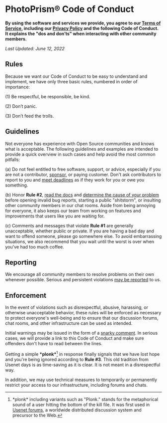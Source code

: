 # PhotoPrism® Code of Conduct

**By using the software and services we provide, you agree to our [Terms of Service](https://photoprism.app/terms), including our [Privacy Policy](https://photoprism.app/privacy) and the following Code of Conduct. It explains the "dos and don’ts" when interacting with other community members.**

*Last Updated: June 12, 2022*

## Rules

Because we want our Code of Conduct to be easy to understand and implement, we have only three basic rules, numbered in order of importance:

(1) Be respectful, be responsible, be kind.

(2) Don’t panic.

(3) Don’t feed the trolls.

## Guidelines

Not everyone has experience with Open Source communities and knows what is acceptable. The following guidelines and examples are intended to provide a quick overview in such cases and help avoid the most common pitfalls:

(a) Do not feel entitled to free software, support, or advice, especially if you are not a contributor, [sponsor](https://photoprism.app/membership), or paying customer. Don't ask contributors to report to you and [meet deadlines](https://docs.photoprism.app/developer-guide/code-quality/#go-slow-before-you-go-fast) as if they work for you or owe you something.

(b) Honor **Rule &#35;2**, [read the docs](https://docs.photoprism.app) and [determine the cause of your problem](https://docs.photoprism.app/getting-started/troubleshooting/) before opening invalid bug reports, starting a public "shitstorm", or insulting other community members in our chat rooms. Aside from being annoying for everyone, it also keeps our team from working on features and improvements that users like you are waiting for.

(c) Comments and messages that violate **Rule &#35;1** are generally unacceptable, whether public or private. If you are having a bad day and want to offend someone, please go somewhere else. To avoid embarrassing situations, we also recommend that you wait until the worst is over when you've had too much coffee.

## Reporting

We encourage all community members to resolve problems on their own whenever possible. Serious and persistent violations [may be reported](https://photoprism.app/contact) to us.

## Enforcement

In the event of violations such as disrespectful, abusive, harassing, or otherwise unacceptable behavior, these rules will be enforced as necessary to protect everyone's well-being and to ensure that our discussion forums, chat rooms, and other infrastructure can be used as intended.

Initial warnings may be issued in the form of a [snarky comment](https://www.urbandictionary.com/define.php?term=snarky). In serious cases, we will provide a link to this Code of Conduct and make sure offenders don't have to read between the lines.

Getting a simple **\*plonk\***[^1] in response finally signals that we have lost hope and you're being ignored according to **Rule &#35;3**. This old tradition from Usenet days is as time-saving as it is clear. It is not meant in a disrespectful way.

In addition, we may use technical measures to temporarily or permanently restrict your access to our infrastructure, including forums and chats.

[^1]: \*plonk\* including variants such as "Plonk." stands for the metaphorical sound of a user hitting the bottom of the kill file. It was first used in [Usenet forums](https://en.everybodywiki.com/Plonk_(Usenet)), a worldwide distributed discussion system and precursor to the Web.
